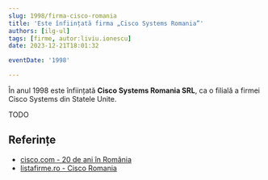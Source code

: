 ```yaml
---
slug: 1998/firma-cisco-romania
title: 'Este înființată firma „Cisco Systems Romania”'
authors: [ilg-ul]
tags: [firme, autor:liviu.ionescu]
date: 2023-12-21T18:01:32

eventDate: '1998'

---
```


În anul 1998 este înființată **Cisco Systems Romania SRL**,
ca o filială a firmei Cisco Systems din Statele Unite.

<!-- truncate -->

TODO

## Referințe

- [cisco.com - 20 de ani în România](https://gblogs.cisco.com/ro/20-de-ani-de-cisco-in-romania-20-de-ani-alaturi-de-o-comunitate-extraordinara/)
- [listafirme.ro - Cisco Romania](https://www.listafirme.ro/cisco-systems-romania-srl-10656208/)

